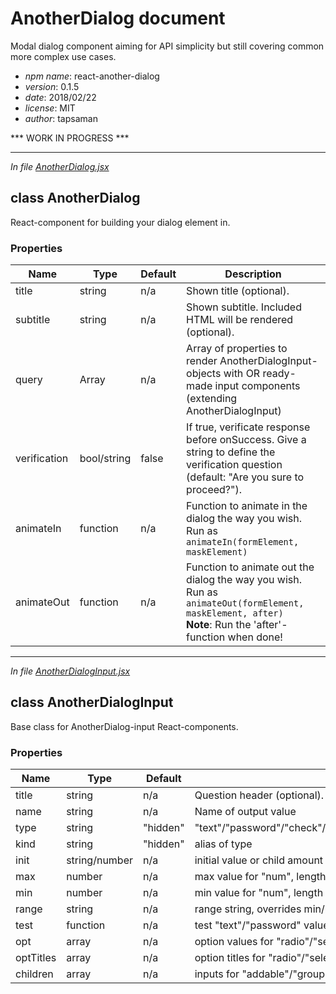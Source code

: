 # AnotherDialog document

Modal dialog component aiming for API simplicity but still covering common more complex use cases.

+ *npm name*: react-another-dialog
+ *version*: 0.1.5
+ *date*: 2018/02/22
+ *license*: MIT
+ *author*: tapsaman



*** WORK IN PROGRESS ***



*************************



*In file [AnotherDialog.jsx](src//AnotherDialog.jsx)*

## class AnotherDialog

React-component for building your dialog element in.

### Properties

Name | Type | Default | Description
-----|------|---------|------------
title | string | n/a | Shown title (optional).
subtitle | string | n/a | Shown subtitle. Included HTML will be rendered (optional).
query | Array | n/a | Array of properties to render AnotherDialogInput-objects with OR ready-made input components (extending AnotherDialogInput)
verification | bool/string | false | If true, verificate response before onSuccess. Give a string to define the verification question (default: "Are you sure to proceed?").
animateIn | function | n/a | Function to animate in the dialog the way you wish.<br>Run as ```animateIn(formElement, maskElement)```
animateOut | function | n/a | Function to animate out the dialog the way you wish.<br>Run as ```animateOut(formElement, maskElement, after)```<br>**Note**: Run the 'after'-function when done!



*************************



*In file [AnotherDialogInput.jsx](src//AnotherDialogInput.jsx)*

## class AnotherDialogInput

Base class for AnotherDialog-input React-components.

### Properties

Name | Type | Default | Description
-----|------|---------|------------
title | string | n/a | Question header (optional).
name | string | n/a | Name of output value
type | string | "hidden" | "text"/"password"/"check"/"number"/"radio"/"select"/"group"/"addable"/"hidden"
kind | string | "hidden" | alias of type
init | string/number | n/a | initial value or child amount for "addable"
max | number | n/a | max value for "num", length for "text"/"password" or child amount for "addable"
min | number | n/a | min value for "num", length for "text"/"password" or child amount for "addable"
range | string	| n/a | range string, overrides min/max (e.g. "0-5")
test | function | n/a | test "text"/"password" value with
opt | array | n/a | option values for "radio"/"select" (use null for disabled options / option headers)
optTitles | array | n/a | option titles for "radio"/"select"
children | array | n/a | inputs for "addable"/"group"


